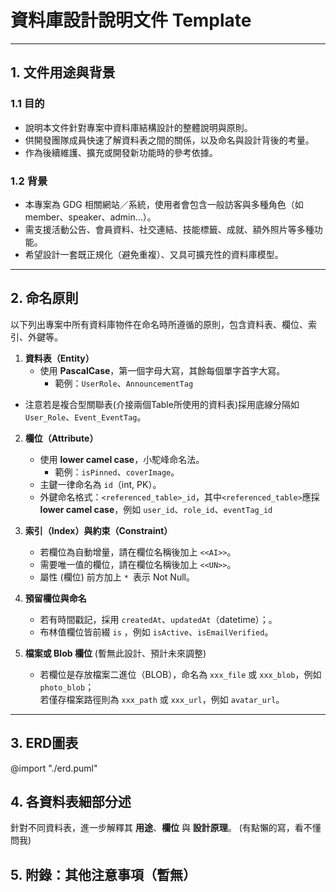 # 資料庫設計說明文件 Template

---

## 1. 文件用途與背景

### 1.1 目的
- 說明本文件針對專案中資料庫結構設計的整體說明與原則。
- 供開發團隊成員快速了解資料表之間的關係，以及命名與設計背後的考量。
- 作為後續維護、擴充或開發新功能時的參考依據。

### 1.2 背景
- 本專案為 GDG 相關網站／系統，使用者會包含一般訪客與多種角色（如 member、speaker、admin…）。
- 需支援活動公告、會員資料、社交連結、技能標籤、成就、額外照片等多種功能。
- 希望設計一套既正規化（避免重複）、又具可擴充性的資料庫模型。

---

## 2. 命名原則

以下列出專案中所有資料庫物件在命名時所遵循的原則，包含資料表、欄位、索引、外鍵等。

1. **資料表（Entity）**
	- 使用 **PascalCase**，第一個字母大寫，其餘每個單字首字大寫。
	  - 範例：`UserRole`、`AnnouncementTag`
  - 注意若是複合型關聯表(介接兩個Table所使用的資料表)採用底線分隔如 `User_Role`、`Event_EventTag`。

2. **欄位（Attribute）**
	- 使用 **lower camel case**，小駝峰命名法。
	  - 範例：`isPinned`、`coverImage`。
	- 主鍵一律命名為 `id`（int, PK）。
	- 外鍵命名格式：`<referenced_table>_id`，其中`<referenced_table>`應採**lower camel case**，例如 `user_id`、`role_id`、`eventTag_id`
	
3. **索引（Index）與約束（Constraint）**
	-	若欄位為自動增量，請在欄位名稱後加上 `<<AI>>`。
	- 需要唯一值的欄位，請在欄位名稱後加上 `<<UN>>`。
	- 屬性 (欄位) 前方加上 `* `表示 Not Null。

4. **預留欄位與命名**
	- 若有時間戳記，採用 `createdAt`、`updatedAt`（datetime）；。
	- 布林值欄位皆前綴 `is` ，例如 `isActive`、`isEmailVerified`。

5. **檔案或 Blob 欄位** (暫無此設計、預計未來調整)
	- 若欄位是存放檔案二進位（BLOB），命名為 `xxx_file` 或 `xxx_blob`，例如 `photo_blob`；  
	  若僅存檔案路徑則為 `xxx_path` 或 `xxx_url`，例如 `avatar_url`。

---

## 3. ERD圖表
@import "./erd.puml"

## 4. 各資料表細部分述

針對不同資料表，進一步解釋其 **用途**、**欄位** 與 **設計原理**。
(有點懶的寫，看不懂問我)

## 5. 附錄：其他注意事項（暫無）

